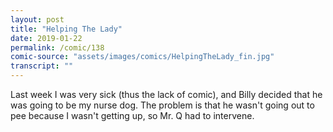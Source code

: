 ```yaml
---
layout: post
title: "Helping The Lady"
date: 2019-01-22
permalink: /comic/138
comic-source: "assets/images/comics/HelpingTheLady_fin.jpg"
transcript: ""
---
```


Last week I was very sick (thus the lack of comic), and Billy decided that he was going to be my nurse dog. The problem is that he wasn't going out to pee because I wasn't getting up, so Mr. Q had to intervene.
